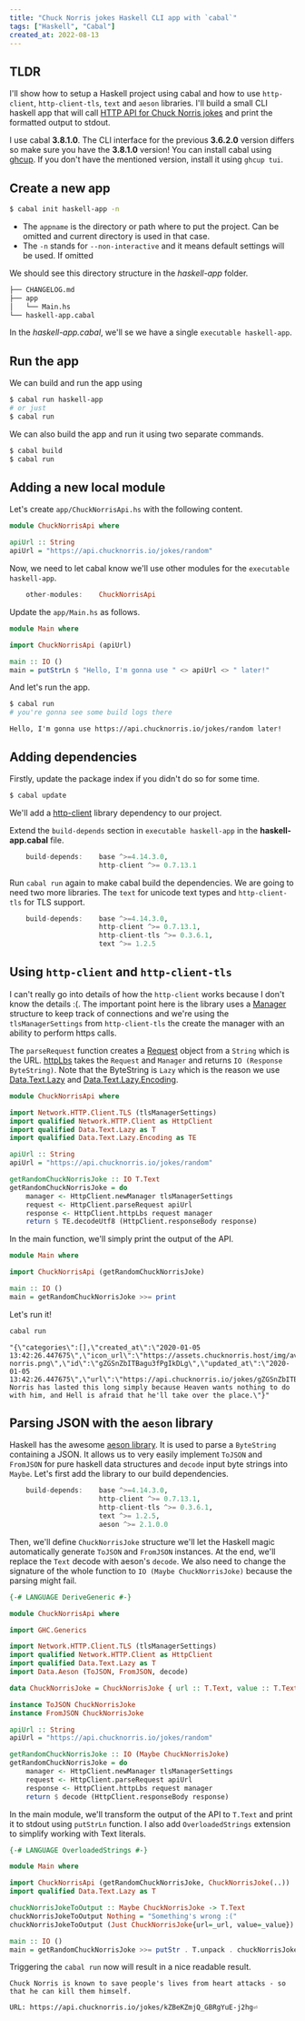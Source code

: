 ```yaml
---
title: "Chuck Norris jokes Haskell CLI app with `cabal`"
tags: ["Haskell", "Cabal"]
created_at: 2022-08-13
---
```


## TLDR

I'll show how to setup a Haskell project using cabal and how to use `http-client`, `http-client-tls`, `text` and `aeson` libraries. I'll build a small CLI haskell app that will call [HTTP API for Chuck Norris jokes](https://api.chucknorris.io/) and print the formatted output to stdout.

I use cabal **3.8.1.0**. The CLI interface for the previous **3.6.2.0** version differs so make sure you have the **3.8.1.0** version! You can install cabal using [ghcup](https://www.haskell.org/ghcup/). If you don't have the mentioned version, install it using `ghcup tui`.

## Create a new app

```bash
$ cabal init haskell-app -n
```

- The `appname` is the directory or path where to put the project. Can be omitted and current directory is used in that case.
- The `-n` stands for `--non-interactive` and it means default settings will be used. If omitted

We should see this directory structure in the *haskell-app* folder.

```bash
├── CHANGELOG.md
├── app
│   └── Main.hs
└── haskell-app.cabal
```

In the *haskell-app.cabal*, we'll se we have a single `executable haskell-app`.

## Run the app

We can build and run the app using

```bash
$ cabal run haskell-app
# or just
$ cabal run
```

We can also build the app and run it using two separate commands.

```bash
$ cabal build
$ cabal run
```

## Adding a new local module

Let's create `app/ChuckNorrisApi.hs` with the following content.

```haskell
module ChuckNorrisApi where

apiUrl :: String
apiUrl = "https://api.chucknorris.io/jokes/random"
```

Now, we need to let cabal know we'll use other modules for the `executable haskell-app`.

```haskell
    other-modules:    ChuckNorrisApi
```

Update the `app/Main.hs` as follows.

```haskell
module Main where

import ChuckNorrisApi (apiUrl)

main :: IO ()
main = putStrLn $ "Hello, I'm gonna use " <> apiUrl <> " later!"
```

And let's run the app.

```bash
$ cabal run
# you're gonna see some build logs there
```

```text
Hello, I'm gonna use https://api.chucknorris.io/jokes/random later!
```

## Adding dependencies

Firstly, update the package index if you didn't do so for some time.

```bash
$ cabal update
```

We'll add a [http-client](https://hackage.haskell.org/package/http-client) library dependency to our project.

Extend the `build-depends` section in `executable haskell-app` in the **haskell-app.cabal** file.

```haskell
    build-depends:    base ^>=4.14.3.0,
                      http-client ^>= 0.7.13.1
```

Run `cabal run` again to make cabal build the dependencies. We are going to need two more libraries. The `text` for unicode text types and `http-client-tls` for TLS support.

```haskell
    build-depends:    base ^>=4.14.3.0,
                      http-client ^>= 0.7.13.1,
                      http-client-tls ^>= 0.3.6.1,
                      text ^>= 1.2.5
```

## Using `http-client` and `http-client-tls`

I can't really go into details of how the `http-client` works because I don't know the details :(. The important point here is the library uses a [Manager](https://hackage.haskell.org/package/http-client-0.7.13.1/docs/Network-HTTP-Client.html#g:3) structure to keep track of connections and we're using the `tlsManagerSettings` from `http-client-tls` the create the manager with an ability to perform https calls.

The `parseRequest` function creates a [Request](https://hackage.haskell.org/package/http-client-0.7.13.1/docs/Network-HTTP-Client.html#t:Request) object from a `String` which is the URL. [httpLbs](https://hackage.haskell.org/package/http-client-0.7.13.1/docs/Network-HTTP-Client.html#v:httpLbs) takes the `Request` and `Manager` and returns `IO (Response ByteString)`. Note that the ByteString is `Lazy` which is the reason we use [Data.Text.Lazy](https://hackage.haskell.org/package/text-1.2.5.0/docs/Data-Text-Lazy.html) and [Data.Text.Lazy.Encoding](https://hackage.haskell.org/package/text-1.2.5.0/docs/Data-Text-Lazy-Encoding.html). 

```haskell
module ChuckNorrisApi where

import Network.HTTP.Client.TLS (tlsManagerSettings)
import qualified Network.HTTP.Client as HttpClient
import qualified Data.Text.Lazy as T
import qualified Data.Text.Lazy.Encoding as TE

apiUrl :: String
apiUrl = "https://api.chucknorris.io/jokes/random"

getRandomChuckNorrisJoke :: IO T.Text
getRandomChuckNorrisJoke = do
    manager <- HttpClient.newManager tlsManagerSettings
    request <- HttpClient.parseRequest apiUrl
    response <- HttpClient.httpLbs request manager
    return $ TE.decodeUtf8 (HttpClient.responseBody response)
```

In the main function, we'll simply print the output of the API.

```haskell
module Main where

import ChuckNorrisApi (getRandomChuckNorrisJoke)

main :: IO ()
main = getRandomChuckNorrisJoke >>= print
```

Let's run it!

```bash
cabal run
```

```
"{\"categories\":[],\"created_at\":\"2020-01-05 13:42:26.447675\",\"icon_url\":\"https://assets.chucknorris.host/img/avatar/chuck-norris.png\",\"id\":\"gZGSnZbITBagu3fPgIkDLg\",\"updated_at\":\"2020-01-05 13:42:26.447675\",\"url\":\"https://api.chucknorris.io/jokes/gZGSnZbITBagu3fPgIkDLg\",\"value\":\"Chuck Norris has lasted this long simply because Heaven wants nothing to do with him, and Hell is afraid that he'll take over the place.\"}"
```

## Parsing JSON with the `aeson` library

Haskell has the awesome [aeson library](https://hackage.haskell.org/package/aeson). It is used to parse a `ByteString` containing a JSON. It allows us to very easily implement `ToJSON` and `FromJSON` for pure haskell data structures and `decode` input byte strings into `Maybe`. Let's first add the library to our build dependencies.

```haskell
    build-depends:    base ^>=4.14.3.0,
                      http-client ^>= 0.7.13.1,
                      http-client-tls ^>= 0.3.6.1,
                      text ^>= 1.2.5,
                      aeson ^>= 2.1.0.0
```

Then, we'll define `ChuckNorrisJoke` structure we'll let the Haskell magic automatically generate `ToJSON` and `FromJSON` instances. At the end, we'll replace the `Text` decode with aeson's `decode`. We also need to change the signature of the whole function to `IO (Maybe ChuckNorrisJoke)` because the parsing might fail.

```haskell
{-# LANGUAGE DeriveGeneric #-}

module ChuckNorrisApi where

import GHC.Generics

import Network.HTTP.Client.TLS (tlsManagerSettings)
import qualified Network.HTTP.Client as HttpClient
import qualified Data.Text.Lazy as T
import Data.Aeson (ToJSON, FromJSON, decode)

data ChuckNorrisJoke = ChuckNorrisJoke { url :: T.Text, value :: T.Text } deriving (Generic, Show)

instance ToJSON ChuckNorrisJoke
instance FromJSON ChuckNorrisJoke

apiUrl :: String
apiUrl = "https://api.chucknorris.io/jokes/random"

getRandomChuckNorrisJoke :: IO (Maybe ChuckNorrisJoke)
getRandomChuckNorrisJoke = do
    manager <- HttpClient.newManager tlsManagerSettings
    request <- HttpClient.parseRequest apiUrl
    response <- HttpClient.httpLbs request manager
    return $ decode (HttpClient.responseBody response)

```

In the main module, we'll transform the output of the API to `T.Text` and print it to stdout using `putStrLn` function. I also add `OverloadedStrings` extension to simplify working with Text literals.

```haskell
{-# LANGUAGE OverloadedStrings #-}

module Main where

import ChuckNorrisApi (getRandomChuckNorrisJoke, ChuckNorrisJoke(..))
import qualified Data.Text.Lazy as T

chuckNorrisJokeToOutput :: Maybe ChuckNorrisJoke -> T.Text
chuckNorrisJokeToOutput Nothing = "Something's wrong :("
chuckNorrisJokeToOutput (Just ChuckNorrisJoke{url=_url, value=_value}) = _value <> "\n\nURL: " <> _url

main :: IO ()
main = getRandomChuckNorrisJoke >>= putStr . T.unpack . chuckNorrisJokeToOutput
```

Triggering the `cabal run` now will result in a nice readable result.

```text
Chuck Norris is known to save people's lives from heart attacks - so that he can kill them himself.

URL: https://api.chucknorris.io/jokes/kZBeKZmjQ_GBRgYuE-j2hg⏎
```